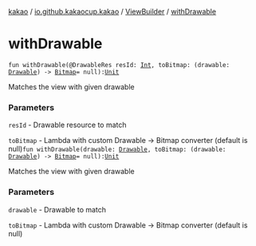 [kakao](../../index.md) / [io.github.kakaocup.kakao](../index.md) / [ViewBuilder](index.md) / [withDrawable](./with-drawable.md)

# withDrawable

`fun withDrawable(@DrawableRes resId: `[`Int`](https://kotlinlang.org/api/latest/jvm/stdlib/kotlin/-int/index.html)`, toBitmap: (drawable: `[`Drawable`](https://developer.android.com/reference/android/graphics/drawable/Drawable.html)`) -> `[`Bitmap`](https://developer.android.com/reference/android/graphics/Bitmap.html)` = null): `[`Unit`](https://kotlinlang.org/api/latest/jvm/stdlib/kotlin/-unit/index.html)

Matches the view with given drawable

### Parameters

`resId` - Drawable resource to match

`toBitmap` - Lambda with custom Drawable -&gt; Bitmap converter (default is null)`fun withDrawable(drawable: `[`Drawable`](https://developer.android.com/reference/android/graphics/drawable/Drawable.html)`, toBitmap: (drawable: `[`Drawable`](https://developer.android.com/reference/android/graphics/drawable/Drawable.html)`) -> `[`Bitmap`](https://developer.android.com/reference/android/graphics/Bitmap.html)` = null): `[`Unit`](https://kotlinlang.org/api/latest/jvm/stdlib/kotlin/-unit/index.html)

Matches the view with given drawable

### Parameters

`drawable` - Drawable to match

`toBitmap` - Lambda with custom Drawable -&gt; Bitmap converter (default is null)